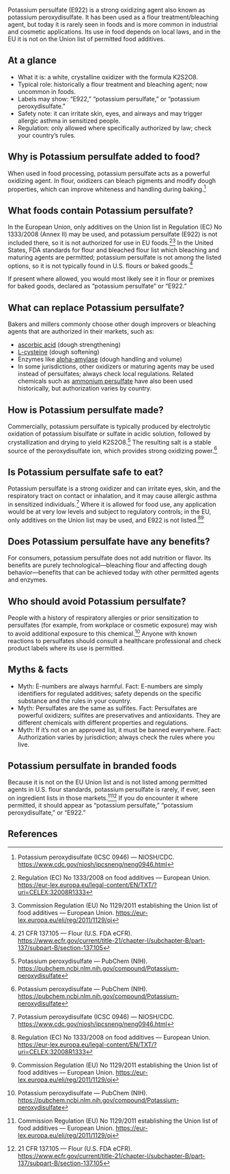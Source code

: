 Potassium persulfate (E922) is a strong oxidizing agent also known as potassium peroxydisulfate. It has been used as a flour treatment/bleaching agent, but today it is rarely seen in foods and is more common in industrial and cosmetic applications. Its use in food depends on local laws, and in the EU it is not on the Union list of permitted food additives.<!--more-->

## At a glance
- What it is: a white, crystalline oxidizer with the formula K2S2O8.
- Typical role: historically a flour treatment and bleaching agent; now uncommon in foods.
- Labels may show: “E922,” “potassium persulfate,” or “potassium peroxydisulfate.”
- Safety note: it can irritate skin, eyes, and airways and may trigger allergic asthma in sensitized people.
- Regulation: only allowed where specifically authorized by law; check your country’s rules.

## Why is Potassium persulfate added to food?
When used in food processing, potassium persulfate acts as a powerful oxidizing agent. In flour, oxidizers can bleach pigments and modify dough properties, which can improve whiteness and handling during baking.[^3]

## What foods contain Potassium persulfate?
In the European Union, only additives on the Union list in Regulation (EC) No 1333/2008 (Annex II) may be used, and potassium persulfate (E922) is not included there, so it is not authorized for use in EU foods.[^1][^2] In the United States, FDA standards for flour and bleached flour list which bleaching and maturing agents are permitted; potassium persulfate is not among the listed options, so it is not typically found in U.S. flours or baked goods.[^5]

If present where allowed, you would most likely see it in flour or premixes for baked goods, declared as “potassium persulfate” or “E922.”

## What can replace Potassium persulfate?
Bakers and millers commonly choose other dough improvers or bleaching agents that are authorized in their markets, such as:
- [ascorbic acid](/e300-ascorbic-acid) (dough strengthening)
- [L-cysteine](/e920-l-cysteine) (dough softening)
- Enzymes like [alpha-amylase](/e1100-alpha-amylase) (dough handling and volume)
- In some jurisdictions, other oxidizers or maturing agents may be used instead of persulfates; always check local regulations. Related chemicals such as [ammonium persulfate](/e923-ammonium-persulfate) have also been used historically, but authorization varies by country.

## How is Potassium persulfate made?
Commercially, potassium persulfate is typically produced by electrolytic oxidation of potassium bisulfate or sulfate in acidic solution, followed by crystallization and drying to yield K2S2O8.[^4] The resulting salt is a stable source of the peroxydisulfate ion, which provides strong oxidizing power.[^4]

## Is Potassium persulfate safe to eat?
Potassium persulfate is a strong oxidizer and can irritate eyes, skin, and the respiratory tract on contact or inhalation, and it may cause allergic asthma in sensitized individuals.[^3] Where it is allowed for food use, any application would be at very low levels and subject to regulatory controls; in the EU, only additives on the Union list may be used, and E922 is not listed.[^1][^2]

## Does Potassium persulfate have any benefits?
For consumers, potassium persulfate does not add nutrition or flavor. Its benefits are purely technological—bleaching flour and affecting dough behavior—benefits that can be achieved today with other permitted agents and enzymes.

## Who should avoid Potassium persulfate?
People with a history of respiratory allergies or prior sensitization to persulfates (for example, from workplace or cosmetic exposure) may wish to avoid additional exposure to this chemical.[^4] Anyone with known reactions to persulfates should consult a healthcare professional and check product labels where its use is permitted.

## Myths & facts
- Myth: E-numbers are always harmful. Fact: E-numbers are simply identifiers for regulated additives; safety depends on the specific substance and the rules in your country.
- Myth: Persulfates are the same as sulfites. Fact: Persulfates are powerful oxidizers; sulfites are preservatives and antioxidants. They are different chemicals with different properties and regulations.
- Myth: If it’s not on an approved list, it must be banned everywhere. Fact: Authorization varies by jurisdiction; always check the rules where you live.

## Potassium persulfate in branded foods
Because it is not on the EU Union list and is not listed among permitted agents in U.S. flour standards, potassium persulfate is rarely, if ever, seen on ingredient lists in those markets.[^2][^5] If you do encounter it where permitted, it should appear as “potassium persulfate,” “potassium peroxydisulfate,” or “E922.”

## References
[^1]: Regulation (EC) No 1333/2008 on food additives — European Union. https://eur-lex.europa.eu/legal-content/EN/TXT/?uri=CELEX:32008R1333
[^2]: Commission Regulation (EU) No 1129/2011 establishing the Union list of food additives — European Union. https://eur-lex.europa.eu/eli/reg/2011/1129/oj
[^3]: Potassium peroxydisulfate (ICSC 0946) — NIOSH/CDC. https://www.cdc.gov/niosh/ipcsneng/neng0946.html
[^4]: Potassium peroxydisulfate — PubChem (NIH). https://pubchem.ncbi.nlm.nih.gov/compound/Potassium-peroxydisulfate
[^5]: 21 CFR 137.105 — Flour (U.S. FDA eCFR). https://www.ecfr.gov/current/title-21/chapter-I/subchapter-B/part-137/subpart-B/section-137.105
